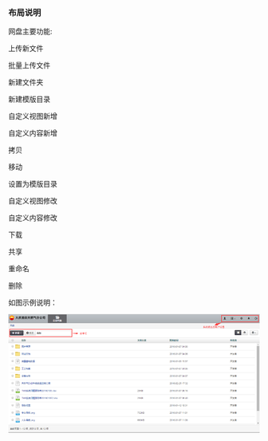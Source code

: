 ### 布局说明

网盘主要功能:

上传新文件

批量上传文件

新建文件夹

新建模版目录

自定义视图新增

自定义内容新增

拷贝

移动

设置为模版目录

自定义视图修改

自定义内容修改

下载

共享

重命名

删除

如图示例说明：

![登录首页](..\images\首页布局1.png)
